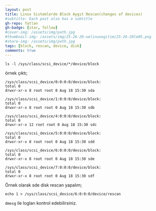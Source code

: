 ```yaml
---
layout: post
title: Linux Sistemlerde Block Aygıt Rescan(changes of devices)
#subtitle: Each post also has a subtitle
gh-repo: fatlan
gh-badge: [star, follow]
#cover-img: /assets/img/path.jpg
#thumbnail-img: /assets/img/25-26-20-uelinuxegitim/25-26-20le05.png
#share-img: /assets/img/path.jpg
tags: [block, rescan, device, disk]
comments: true
---
```



~~~
ls -l /sys/class/scsi_device/*/device/block
~~~
örnek çıktı;
~~~
/sys/class/scsi_device/0:0:0:0/device/block:
total 0
drwxr-xr-x 8 root root 0 Aug 18 15:30 sda

/sys/class/scsi_device/1:0:0:0/device/block:
total 0
drwxr-xr-x 8 root root 0 Aug 18 15:30 sdb

/sys/class/scsi_device/4:0:0:0/device/block:
total 0
drwxr-xr-x 12 root root 0 Aug 18 15:30 sdc

/sys/class/scsi_device/5:0:0:0/device/block:
total 0
drwxr-xr-x 8 root root 0 Aug 18 15:30 sdd

/sys/class/scsi_device/6:0:0:0/device/block:
total 0
drwxr-xr-x 8 root root 0 Aug 18 15:30 sde

/sys/class/scsi_device/7:0:0:0/device/block:
total 0
drwxr-xr-x 8 root root 0 Aug 18 15:30 sdf
~~~

Örnek olarak sde disk rescan yapalım;
~~~
echo 1 > /sys/class/scsi_device/6:0:0:0/device/rescan
~~~

`dmesg` ile logları kontrol edebilirsiniz.
